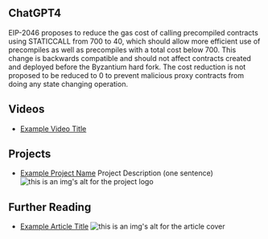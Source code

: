 ## ChatGPT4

EIP-2046 proposes to reduce the gas cost of calling precompiled contracts using STATICCALL from 700 to 40, which should allow more efficient use of precompiles as well as precompiles with a total cost below 700. This change is backwards compatible and should not affect contracts created and deployed before the Byzantium hard fork. The cost reduction is not proposed to be reduced to 0 to prevent malicious proxy contracts from doing any state changing operation.

## Videos

- [Example Video Title](https://www.youtube.com/watch?v=TDGq4aeevgY)

## Projects

- [Example Project Name](https://xxxx.xxx/xxxxx) Project Description (one sentence) ![this is an img's alt for the project logo](https://xxxx.xxx/project-logo.xxx)

## Further Reading

- [Example Article Title](https://xxxx.xxx/xxxxx) ![this is an img's alt for the article cover](https://xxxx.xxx/article-cover.xxx)
